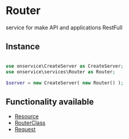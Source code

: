 # Router
service for make API and applications RestFull

## Instance 

```php

use onservice\CreateServer as CreateServer;
use onservice\services\Router as Router;

$server = new CreateServer( new Router() );
```

## Functionality available

- [Resource](sub/router_resource.md)
- [RouterClass](sub/router_routerclass.md)
- [Request](sub/router_request.md)

